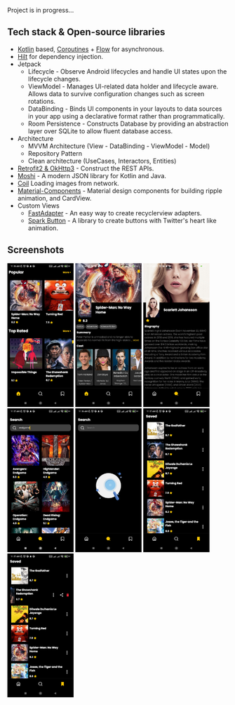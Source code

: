 Project is in progress...
## Tech stack & Open-source libraries
- [Kotlin](https://kotlinlang.org/) based, [Coroutines](https://github.com/Kotlin/kotlinx.coroutines) + [Flow](https://kotlin.github.io/kotlinx.coroutines/kotlinx-coroutines-core/kotlinx.coroutines.flow/) for asynchronous.
- [Hilt](https://dagger.dev/hilt/) for dependency injection.
- Jetpack
  - Lifecycle - Observe Android lifecycles and handle UI states upon the lifecycle changes.
  - ViewModel - Manages UI-related data holder and lifecycle aware. Allows data to survive configuration changes such as screen rotations.
  - DataBinding - Binds UI components in your layouts to data sources in your app using a declarative format rather than programmatically.
  - Room Persistence - Constructs Database by providing an abstraction layer over SQLite to allow fluent database access.
- Architecture
  - MVVM Architecture (View - DataBinding - ViewModel - Model)
  - Repository Pattern
  - Clean architecture (UseCases, Interactors, Entities)
- [Retrofit2 & OkHttp3](https://github.com/square/retrofit) - Construct the REST APIs.
- [Moshi](https://github.com/square/moshi/) - A modern JSON library for Kotlin and Java.
- [Coil](https://github.com/coil-kt/coil) Loading images from network.
- [Material-Components](https://github.com/material-components/material-components-android) - Material design components for building ripple animation, and CardView.
- Custom Views
  - [FastAdapter](https://github.com/mikepenz/FastAdapter) - An easy way to create recyclerview adapters.
  - [Spark Button](https://github.com/varunest/SparkButton) - A library to create buttons with Twitter's heart like animation.
<!--   - [ProgressView](https://github.com/skydoves/progressview) - A polished and flexible ProgressView, fully customizable with animations. -->


## Screenshots
<p float="left">
  <img src="https://raw.githubusercontent.com/behnawwm/Watchlist/master/screenshots/s1.jpg" width="30%" >
  <img src="https://raw.githubusercontent.com/behnawwm/Watchlist/master/screenshots/s3.jpg" width="30%" >
  <img src="https://raw.githubusercontent.com/behnawwm/Watchlist/master/screenshots/s5.jpg" width="30%" >
  <img src="https://raw.githubusercontent.com/behnawwm/Watchlist/master/screenshots/s4.jpg" width="30%" >
  <img src="https://raw.githubusercontent.com/behnawwm/Watchlist/master/screenshots/s2.jpg" width="30%" >
  <img src="https://raw.githubusercontent.com/behnawwm/Watchlist/master/screenshots/s6.jpg" width="30%" >
  <img src="https://raw.githubusercontent.com/behnawwm/Watchlist/master/screenshots/s7.jpg" width="30%" >
</p>

